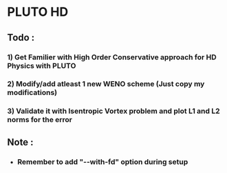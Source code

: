 # PLUTO HD

## Todo : 
###      1) Get Familier with High Order Conservative approach for HD Physics with PLUTO
###      2) Modify/add atleast 1 new WENO scheme (Just copy my modifications)
###      3) Validate it with Isentropic Vortex problem and plot L1 and L2 norms for the error


## Note :
- ### Remember to add "--with-fd" option during setup
